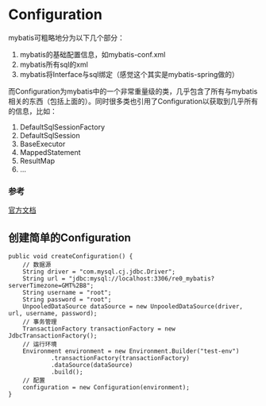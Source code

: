 # Configuration
mybatis可粗略地分为以下几个部分：
1. mybatis的基础配置信息，如mybatis-conf.xml
2. mybatis所有sql的xml
3. mybatis将Interface与sql绑定（感觉这个其实是mybatis-spring做的）

而Configuration为mybatis中的一个非常重量级的类，几乎包含了所有与mybatis相关的东西（包括上面的）。同时很多类也引用了Configuration以获取到几乎所有的信息，比如：
1. DefaultSqlSessionFactory
2. DefaultSqlSession
3. BaseExecutor
4. MappedStatement
5. ResultMap
6. ...

### 参考
[官方文档](https://mybatis.org/mybatis-3/zh/configuration.html#environments)

## 创建简单的Configuration
```
public void createConfiguration() {
    // 数据源
    String driver = "com.mysql.cj.jdbc.Driver";
    String url = "jdbc:mysql://localhost:3306/re0_mybatis?serverTimezone=GMT%2B8";
    String username = "root";
    String password = "root";
    UnpooledDataSource dataSource = new UnpooledDataSource(driver, url, username, password);
    // 事务管理
    TransactionFactory transactionFactory = new JdbcTransactionFactory();
    // 运行环境
    Environment environment = new Environment.Builder("test-env")
            .transactionFactory(transactionFactory)
            .dataSource(dataSource)
            .build();
    // 配置
    configuration = new Configuration(environment);
}
```